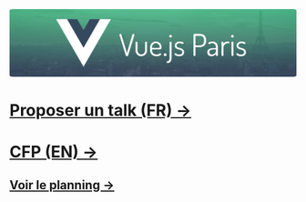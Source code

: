 ![Vue.js Paris](./vuejs-paris-header.png)

<h1><a href="https://github.com/Vue-js-Paris/talks/issues/new?assignees=&labels=&projects=&template=new_talk_fr.yml">Proposer un talk (FR) →</a></h1>
<h1><a href="https://github.com/Vue-js-Paris/talks/issues/new?assignees=&labels=&projects=&template=new_talk_en.yml">CFP (EN) →</a></h1>

<h2><a href="https://github.com/orgs/Vue-Js-Paris/projects/1/views/1">Voir le planning →</a></h2>
